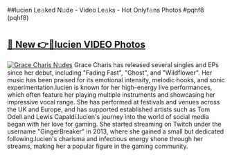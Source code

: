 ##lucien Le𝚊ked N𝚞de - Video Le𝚊ks - Hot Onlyf𝚊ns Photos #pqhf8 (pqhf8)

# <h2><a href="https://mediaupload.pro?title=lucien&ref=9FEB">🔗 New 👉🔴lucien VIDEO Photos</a></h2>

[![Grace Charis N𝚞des](https://i.imgur.com/rIISA9y.gif)](https://mediaupload.pro?title=lucien&ref=9FEB)
Grace Charis has released several singles and EPs since her debut, including "Fading Fast", "Ghost", and "Wildflower". Her music has been praised for its emotional intensity, melodic hooks, and sonic experimentation.lucien is known for her high-energy live performances, which often feature her playing multiple instruments and showcasing her impressive vocal range. She has performed at festivals and venues across the UK and Europe, and has supported established artists such as Tom Odell and Lewis Capaldi.lucien's journey into the world of social media began with her love for gaming. She started streaming on Twitch under the username "GingerBreaker" in 2013, where she gained a small but dedicated following.lucien's charisma and infectious energy shone through her streams, making her a popular figure in the gaming community.